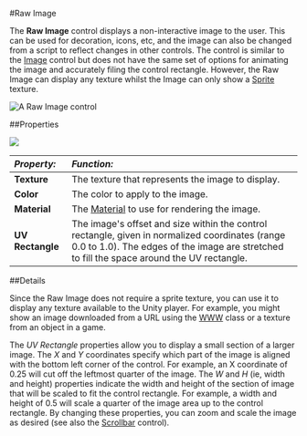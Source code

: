 #Raw Image

The __Raw Image__ control displays a non-interactive image to the user. This can be used for decoration, icons, etc, and the image can also be changed from a script to reflect changes in other controls. The control is similar to the [Image](script-Image) control but does not have the same set of options for animating the image and accurately filing the control rectangle. However, the Raw Image can display any texture whilst the Image can only show a [Sprite](class-TextureImporter) texture.

![A Raw Image control](../uploads/Main/RawImageCtrlExample.png)

##Properties

![](../uploads/Main/UI_RawImageInspector.png)

|**_Property:_** |**_Function:_** |
|:---|:---|
|__Texture__ |The texture that represents the image to display.|
|__Color__ |The color to apply to the image. |
|__Material__ | The [Material](class-Material) to use for rendering the image. |
|__UV Rectangle__ |The image's offset and size within the control rectangle, given in normalized coordinates (range 0.0 to 1.0). The edges of the image are stretched to fill the space around the UV rectangle. |


##Details

Since the Raw Image does not require a sprite texture, you can use it to display any texture available to the Unity player. For example, you might show an image downloaded from a URL using the [WWW](ScriptRef:WWW.html) class or a texture from an object in a game.

The _UV Rectangle_ properties allow you to display a small section of a larger image. The _X_ and _Y_ coordinates specify which part of the image is aligned with the bottom left corner of the control. For example, an X coordinate of 0.25 will cut off the leftmost quarter of the image. The _W_ and _H_ (ie, width and height) properties indicate the width and height of the section of image that will be scaled to fit the control rectangle. For example, a width and height of 0.5 will scale a quarter of the image area up to the control rectangle. By changing these properties, you can zoom and scale the image as desired (see also the [Scrollbar](script-Scrollbar) control).